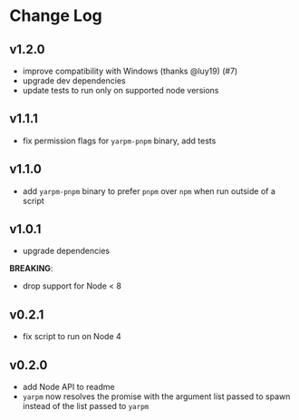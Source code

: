 # Change Log

## v1.2.0

- improve compatibility with Windows (thanks @luy19) (#7)
- upgrade dev dependencies
- update tests to run only on supported node versions

## v1.1.1

- fix permission flags for `yarpm-pnpm` binary, add tests

## v1.1.0

- add `yarpm-pnpm` binary to prefer `pnpm` over `npm` when run outside of a script

## v1.0.1

- upgrade dependencies

**BREAKING**:

- drop support for Node < 8

## v0.2.1

- fix script to run on Node 4

## v0.2.0

- add Node API to readme
- `yarpm` now resolves the promise with the argument list passed to spawn instead of the list passed to `yarpm`
